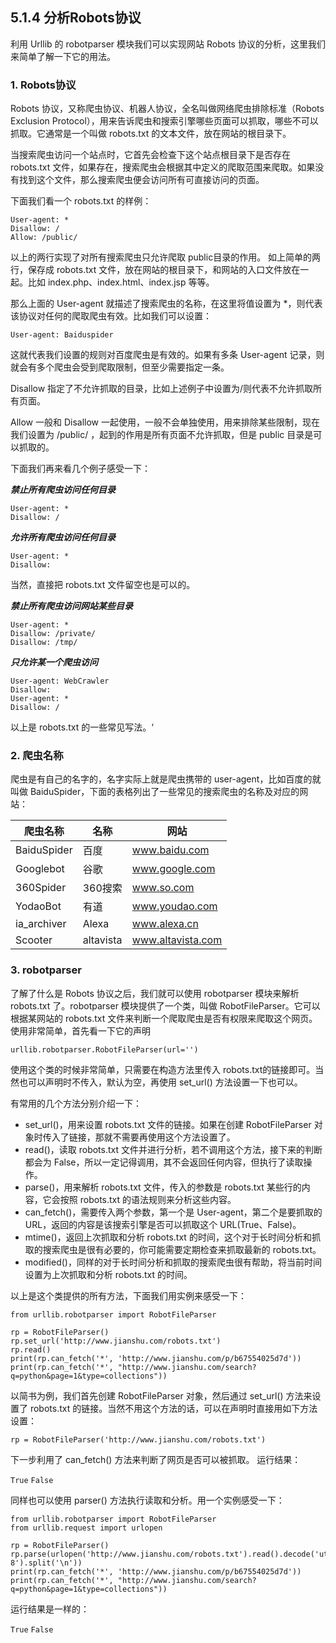 ## 5.1.4 分析Robots协议

利用 Urllib 的 robotparser 模块我们可以实现网站 Robots 协议的分析，这里我们来简单了解一下它的用法。

### 1. Robots协议
Robots 协议，又称爬虫协议、机器人协议，全名叫做网络爬虫排除标准（Robots Exclusion Protocol），用来告诉爬虫和搜索引擎哪些页面可以抓取，哪些不可以抓取。它通常是一个叫做 robots.txt 的文本文件，放在网站的根目录下。

当搜索爬虫访问一个站点时，它首先会检查下这个站点根目录下是否存在 robots.txt 文件，如果存在，搜索爬虫会根据其中定义的爬取范围来爬取。如果没有找到这个文件，那么搜索爬虫便会访问所有可直接访问的页面。

下面我们看一个 robots.txt 的样例：

```
User-agent: *
Disallow: /
Allow: /public/
```

以上的两行实现了对所有搜索爬虫只允许爬取 public目录的作用。
如上简单的两行，保存成 robots.txt 文件，放在网站的根目录下，和网站的入口文件放在一起。比如 index.php、index.html、index.jsp 等等。

那么上面的 User-agent 就描述了搜索爬虫的名称，在这里将值设置为 *，则代表该协议对任何的爬取爬虫有效。比如我们可以设置：

`User-agent: Baiduspider`

这就代表我们设置的规则对百度爬虫是有效的。如果有多条 User-agent 记录，则就会有多个爬虫会受到爬取限制，但至少需要指定一条。

Disallow 指定了不允许抓取的目录，比如上述例子中设置为/则代表不允许抓取所有页面。

Allow 一般和 Disallow 一起使用，一般不会单独使用，用来排除某些限制，现在我们设置为 /public/ ，起到的作用是所有页面不允许抓取，但是 public 目录是可以抓取的。

下面我们再来看几个例子感受一下：

***禁止所有爬虫访问任何目录***

```
User-agent: *
Disallow: /
```

***允许所有爬虫访问任何目录***

```
User-agent: *
Disallow:
```

当然，直接把 robots.txt 文件留空也是可以的。

***禁止所有爬虫访问网站某些目录***

```
User-agent: *
Disallow: /private/
Disallow: /tmp/
```

***只允许某一个爬虫访问***

```
User-agent: WebCrawler
Disallow:
User-agent: *
Disallow: /
```

以上是 robots.txt 的一些常见写法。‘

### 2. 爬虫名称
爬虫是有自己的名字的，名字实际上就是爬虫携带的 user-agent，比如百度的就叫做 BaiduSpider，下面的表格列出了一些常见的搜索爬虫的名称及对应的网站：

爬虫名称 |	名称 |	网站
---------|-------|----------
BaiduSpider	|百度|	www.baidu.com
Googlebot|	谷歌|	www.google.com
360Spider|	360搜索	|www.so.com
YodaoBot  |	有道 |	www.youdao.com
ia_archiver|Alexa|	www.alexa.cn
Scooter |altavista|	www.altavista.com

### 3. robotparser
了解了什么是 Robots 协议之后，我们就可以使用 robotparser 模块来解析 robots.txt 了。robotparser 模块提供了一个类，叫做 RobotFileParser。它可以根据某网站的 robots.txt 文件来判断一个爬取爬虫是否有权限来爬取这个网页。使用非常简单，首先看一下它的声明

`urllib.robotparser.RobotFileParser(url='')`

使用这个类的时候非常简单，只需要在构造方法里传入 robots.txt的链接即可。当然也可以声明时不传入，默认为空，再使用 set_url() 方法设置一下也可以。

有常用的几个方法分别介绍一下：

 - set_url()，用来设置 robots.txt 文件的链接。如果在创建 RobotFileParser 对象时传入了链接，那就不需要再使用这个方法设置了。
 - read()，读取 robots.txt 文件并进行分析，若不调用这个方法，接下来的判断都会为 False，所以一定记得调用，其不会返回任何内容，但执行了读取操作。
 - parse()，用来解析 robots.txt 文件，传入的参数是 robots.txt 某些行的内容，它会按照 robots.txt 的语法规则来分析这些内容。
 - can_fetch()，需要传入两个参数，第一个是 User-agent，第二个是要抓取的 URL，返回的内容是该搜索引擎是否可以抓取这个 URL(True、False)。
 - mtime()，返回上次抓取和分析 robots.txt 的时间，这个对于长时间分析和抓取的搜索爬虫是很有必要的，你可能需要定期检查来抓取最新的 robots.txt。
 - modified()，同样的对于长时间分析和抓取的搜索爬虫很有帮助，将当前时间设置为上次抓取和分析 robots.txt 的时间。

以上是这个类提供的所有方法，下面我们用实例来感受一下：

```
from urllib.robotparser import RobotFileParser

rp = RobotFileParser()
rp.set_url('http://www.jianshu.com/robots.txt')
rp.read()
print(rp.can_fetch('*', 'http://www.jianshu.com/p/b67554025d7d'))
print(rp.can_fetch('*', "http://www.jianshu.com/search?q=python&page=1&type=collections"))
```

以简书为例，我们首先创建 RobotFileParser 对象，然后通过 set_url() 方法来设置了 robots.txt 的链接。当然不用这个方法的话，可以在声明时直接用如下方法设置：

`rp = RobotFileParser('http://www.jianshu.com/robots.txt')`

下一步利用了 can_fetch() 方法来判断了网页是否可以被抓取。
运行结果：

`True`
`False`

同样也可以使用 parser() 方法执行读取和分析。用一个实例感受一下：

```
from urllib.robotparser import RobotFileParser
from urllib.request import urlopen

rp = RobotFileParser()
rp.parse(urlopen('http://www.jianshu.com/robots.txt').read().decode('utf-8').split('\n'))
print(rp.can_fetch('*', 'http://www.jianshu.com/p/b67554025d7d'))
print(rp.can_fetch('*', "http://www.jianshu.com/search?q=python&page=1&type=collections"))
```

运行结果是一样的：

`True`
`False`
